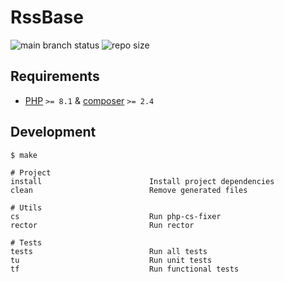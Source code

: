# RssBase

![main branch status](https://img.shields.io/github/checks-status/rssbase/rssbase/main)
![repo size](https://img.shields.io/github/size/rssbase/rssbase/base)

## Requirements

- [PHP](https://www.php.net/downloads.php) `>= 8.1` & [composer](https://getcomposer.org/download/) `>= 2.4`

## Development

```
$ make

# Project
install                        Install project dependencies
clean                          Remove generated files

# Utils
cs                             Run php-cs-fixer
rector                         Run rector

# Tests
tests                          Run all tests
tu                             Run unit tests
tf                             Run functional tests
```

